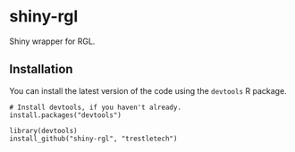 shiny-rgl
=========

Shiny wrapper for RGL.

Installation
------------

You can install the latest version of the code using the `devtools` R package.

```
# Install devtools, if you haven't already.
install.packages("devtools")

library(devtools)
install_github("shiny-rgl", "trestletech")
```

